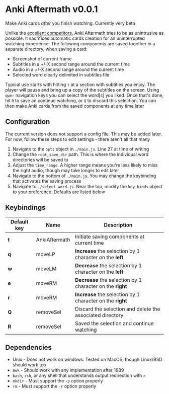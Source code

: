 # Anki Aftermath v0.0.1
Make Anki cards *after* you finish watching. Currently very beta

Unlike the [excellent competitors](https://github.com/Ben-Kerman/immersive),
Anki Aftermath tries to be as unintrusive as possible. It sacrifices automatic
cards creation for an uninterrupted watching experience. The following
components are saved together in a separate directory, when saving a card:
 - Screenshot of current frame
 - Subtitles in a +/-X second range around the current time
 - Audio in a +/-X second range around the current time
 - Selected word clearly delimited in subtitles file

Typical use starts with hitting `t` at a section with subtitles you enjoy. The
player will pause and bring up a copy of the subtitles on the screen. Using
`qwer` navigation keys you can select the word[s] you liked. Once that's done,
hit `R` to save an continue watching, or `Q` to discard this selection. You can
then make Anki cards from the saved components at any time later

## Configuration
The current version does not support a config file. This may be added later. For
now, follow these steps to edit settings - there aren't all that many

 1. Navigate to the `opts` object in `./main.js`. Line 27 at time of writing
 2. Change the `root_save_dir` path. This is where the individual word
    directories will be saved to
 3. Adjust the `time_range`. A higher range means you're less likely to miss the
    right audio, though may take longer to edit later
 4. Navigate to the bottom of `./main.js`. You may change the keybinding that
    activates the saving process
 5. Navigate to `./select_word.js`. Near the top, modify the `key_binds` object
    to your preference. Defaults are listed below

## Keybindings

| Default key | Name | Description                                           |
| ----------- | ---- | ----------------------------------------------------- |
| **t** | AnkiAftermath | Initiate saving components at current time         |
| **q** | moveLP | **Increase** the selection by 1 character on the **left** |
| **w** | moveLM | **Decrease** the selection by 1 character on the **left** |
| **e** | moveRM | **Decrease** the selection by 1 character on the **right**  |
| **r** | moveRM | **Increase** the selection by 1 character on the **right**  |
| **Q** | removeSel | Discard the selection and delete the associated directory |
| **R** | removeSel | Saved the selection and continue watching |

## Dependencies
 * Unix - Does not work on windows. Tested on MacOS, though Linux/BSD should work too
 * `Awk` - Should work with any implementation after 1989
 * `bash`, `zsh`, or any shell that understands output redirection with `>`
 * `mkdir` - Must support the `-p` option properly
 * `rm` - Must support the `-r` option properly

